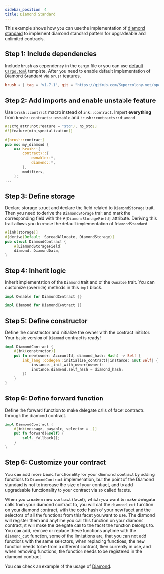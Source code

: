 ```yaml
---
sidebar_position: 4
title: Diamond Standard
---
```


This example shows how you can use the implementation of [diamond standard](https://github.com/Supercolony-net/openbrush-contracts/tree/main/contracts/upgradability/diamond) to implement diamond standard pattern for upgradeable and unlimited contracts.

## Step 1: Include dependencies

Include `brush` as dependency in the cargo file or you can use [default `Cargo.toml`](/smart-contracts/overview#the-default-toml-of-your-project-with-openbrush) template.
After you need to enable default implementation of Diamond Standard via `brush` features.

```toml
brush = { tag = "v1.7.1", git = "https://github.com/Supercolony-net/openbrush-contracts", default-features = false, features = ["diamond"] }
```

## Step 2: Add imports and enable unstable feature

Use `brush::contract` macro instead of `ink::contract`. Import **everything** from `brush::contracts::ownable` and `brush::contracts::diamond`

```rust
#![cfg_attr(not(feature = "std"), no_std)]
#![feature(min_specialization)]

#[brush::contract]
pub mod my_diamond {
    use brush::{
        contracts::{
            ownable::*,
            diamond::*,
        },
        modifiers,
    };
...
```

## Step 3: Define storage

Declare storage struct and declare the field related to `DiamondStorage` trait. Then you need to derive the `DiamondStorage` trait and mark the corresponding field with the `#[DiamondStorageField]` attribute. Deriving this trait allows you to reuse the default implementation of `DiamondStandard`.

```rust
#[ink(storage)]
#[derive(Default, SpreadAllocate, DiamondStorage)]
pub struct DiamondContract {
    #[DiamondStorageField]
    diamond: DiamondData,
}
```

## Step 4: Inherit logic

Inherit implementation of the `Diamond` trait and of the `Ownable` trait. You can customize (override) methods in this `impl` block.

```rust
impl Ownable for DiamondContract {}

impl Diamond for DiamondContract {}
```

## Step 5: Define constructor

Define the constructor and initialize the owner with the contract initiator. Your basic version of `Diamond` contract is ready!

```rust
impl DiamondContract {
    #[ink(constructor)]
    pub fn new(owner: AccountId, diamond_hash: Hash) -> Self {
        ink_lang::codegen::initialize_contract(|instance: &mut Self| {
            instance._init_with_owner(owner);
            instance.diamond.self_hash = diamond_hash;
        })
    }
}
```

## Step 6: Define forward function

Define the forward function to make delegate calls of facet contracts through the diamond contract.

```rust
impl DiamondContract {
    #[ink(message, payable, selector = _)]
    pub fn forward(&self) {
        self._fallback();
    }
}
```
## Step 6: Customize your contract

You can add more basic functionality for your diamond contract by adding functions to `DiamondContract` implemenation, but the point of the Diamond standard is not to increase the size of your contract, and to add upgradeable functionality to your contract via so called facets.

When you create a new contract (facet), which you want to make delegate calls from your diamond contract to, you will call the `diamond_cut` function on your diamond contract, with the code hash of your new facet and the selectors of all the functions from this facet you want to use. The diamond will register them and anytime you call this function on your diamond contract, it will make the delegate call to the facet the function belongs to. You can add, remove or replace these functions anytime with the `diamond_cut` function, some of the limitations are, that you can not add functions with the same selectors, when replacing functions, the new function needs to be from a different contract, then currently in use, and when removing functions, the function needs to be registered in the diamond contract.

You can check an example of the usage of [Diamond](https://github.com/Supercolony-net/openbrush-contracts/tree/main/examples/diamond).
